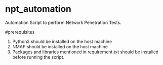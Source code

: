 # npt_automation
Automation Script to perform Network Penetration Tests.

#prerequisites

1. Python3 should be installed on the host machine
2. NMAP should be installed on the host machine
3. Packages and libraries mentioned in requirement.txt should be installed before running the script.
